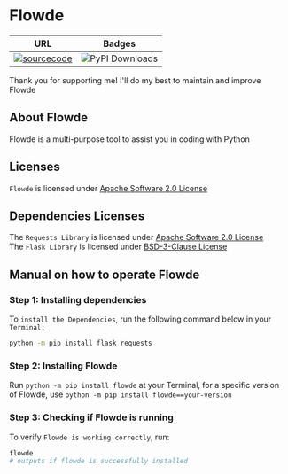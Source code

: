 # Flowde
|URL|Badges|
|---|---|
|[![sourcecode](https://img.shields.io/badge/Flowde-Source-blue)](https://github.com/General-Zero/Flowde)|![PyPI Downloads](https://static.pepy.tech/badge/flowde)|

Thank you for supporting me! I'll do my best to maintain and improve Flowde
## About Flowde
Flowde is a multi-purpose tool to assist you in coding with Python
## Licenses
`Flowde` is licensed under [Apache Software 2.0 License](https://github.com/General-Zero/Flowde/blob/main/LICENSE) 
## Dependencies Licenses
The `Requests Library` is licensed under [Apache Software 2.0 License](https://github.com/psf/requests/blob/main/LICENSE)  
The `Flask Library` is licensed under [BSD-3-Clause License](https://github.com/pallets/flask/blob/main/LICENSE.txt)
## Manual on how to operate Flowde
### Step 1: Installing dependencies
To `install the Dependencies`, run the following command below in your `Terminal:`
```bash
python -m pip install flask requests
```
### Step 2: Installing Flowde
Run `python -m pip install flowde` at your Terminal, for a specific version of Flowde, use `python -m pip install flowde==your-version`
### Step 3: Checking if Flowde is running
To verify `Flowde is working correctly`, run:
```bash
flowde
# outputs if flowde is successfully installed
```
